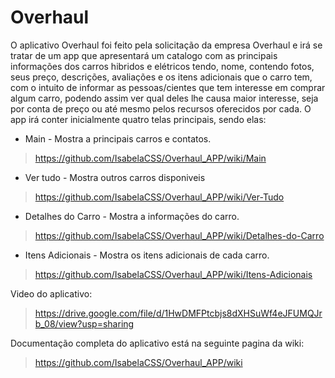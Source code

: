 # Overhaul

O aplicativo Overhaul foi feito pela solicitação da empresa Overhaul e irá se tratar de um app que apresentará um catalogo com as principais informações dos carros hibridos e elétricos tendo, nome, contendo fotos, seus preço, descrições, avaliações e os itens adicionais que o carro tem, com o intuito de informar as pessoas/cientes que tem interesse em comprar algum carro, podendo assim ver qual deles lhe causa maior interesse, seja por conta de preço ou até mesmo pelos recursos oferecidos por cada. O app irá conter inicialmente quatro telas principais, sendo elas:

- Main - Mostra a principais carros e contatos.
> https://github.com/IsabelaCSS/Overhaul_APP/wiki/Main

- Ver tudo - Mostra outros carros disponiveis
> https://github.com/IsabelaCSS/Overhaul_APP/wiki/Ver-Tudo

- Detalhes do Carro - Mostra a informações do carro.
> https://github.com/IsabelaCSS/Overhaul_APP/wiki/Detalhes-do-Carro

- Itens Adicionais - Mostra os itens adicionais de cada carro.
> https://github.com/IsabelaCSS/Overhaul_APP/wiki/Itens-Adicionais

Video do aplicativo: 
> https://drive.google.com/file/d/1HwDMFPtcbjs8dXHSuWf4eJFUMQJrb_08/view?usp=sharing

Documentação completa do aplicativo está na seguinte pagina da wiki:
> https://github.com/IsabelaCSS/Overhaul_APP/wiki
